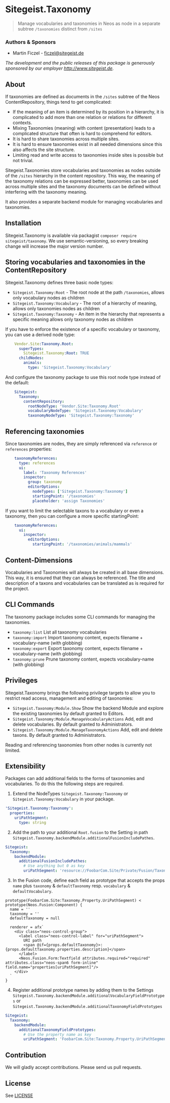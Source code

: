 # Sitegeist.Taxonomy

> Manage vocabularies and taxonomies in Neos as node in a separate subtree `/taxonomies` distinct from `/sites`

### Authors & Sponsors

* Martin Ficzel - ficzel@sitegeist.de

*The development and the public releases of this package is generously sponsored by our employer http://www.sitegeist.de.*

## About

If taxonomies are defined as documents in the `/sites` subtree of the Neos ContentRepository, things tend to get
complicated:

 - If the meaning of an item is determined by its position in a hierarchy, it is complicated to add more than one
   relation or relations for different contexts.
 - Mixing Taxonomies (meaning) with content (presentation) leads to a complicated structure that often is hard to
   comprehend for editors.
 - It is hard to share taxonomies across multiple sites.
 - It is hard to ensure taxonomies exist in all needed dimensions since this also affects the site structure.
 - Limiting read and write access to taxonomies inside sites is possible but not trivial.

Sitegeist.Taxonomies store vocabularies and taxonomies as nodes outside of the `/sites` hierarchy in the content
repository. This way, the meaning of the taxonomy relations can be expressed better, taxonomies can be used across
multiple sites and the taxonomy documents can be defined without interfering with the taxonomy meaning.

It also provides a separate backend module for managing vocabularies and taxonomies.

## Installation

Sitegeist.Taxonomy is available via packagist `composer require sitegeist/taxonomy`.
We use semantic-versioning, so every breaking change will increase the major version number.

## Storing vocabularies and taxonomies in the ContentRepository

Sitegeist.Taxonomy defines three basic node types:

- `Sitegeist.Taxonomy:Root` - The root node at the path `/taxonomies`, allows only vocabulary nodes as children
- `Sitegeist.Taxonomy:Vocabulary` - The root of a hierarchy of meaning, allows only taxonomies nodes as children   
- `Sitegeist.Taxonomy:Taxonomy` - An item in the hierarchy that represents a specific meaning allows only taxonomy
  nodes as children

If you have to enforce the existence of a specific vocabulary or taxonomy, you can use a derived node type:

```YAML
    Vendor.Site:Taxonomy.Root:
      superTypes:
        Sitegeist.Taxonomy:Root: TRUE
      childNodes:
        animals:
          type: 'Sitegeist.Taxonomy:Vocabulary'
```

And configure the taxonomy package to use this root node type instead of the default:

```YAML
    Sitegeist:
      Taxonomy:
        contentRepository:
          rootNodeType: 'Vendor.Site:Taxonomy.Root'
          vocabularyNodeType: 'Sitegeist.Taxonomy:Vocabulary'
          taxonomyNodeType: 'Sitegeist.Taxonomy:Taxonomy'
```

## Referencing taxonomies

Since taxonomies are nodes, they are simply referenced via `reference` or `references` properties:

```YAML
    taxonomyReferences:
      type: references
      ui:
        label: 'Taxonomy References'
        inspector:
          group: taxonomy
          editorOptions:
            nodeTypes: ['Sitegeist.Taxonomy:Taxonomy']
            startingPoint: '/taxonomies'
            placeholder: 'assign Taxonomies'
```

If you want to limit the selectable taxons to a vocabulary or even a taxonomy, then you can configure a more specific
startingPoint:

```YAML
    taxonomyReferences:
      ui:
        inspector:
          editorOptions:
            startingPoint: '/taxonomies/animals/mammals'
```

## Content-Dimensions

Vocabularies and Taxonomies will always be created in all base dimensions. This way, it is ensured that they can
always be referenced. The title and description of a taxons and vocabularies can be translated as is required for
the project.

## CLI Commands

The taxonomy package includes some CLI commands for managing the taxonomies.

- `taxonomy:list` List all taxonomy vocabularies
- `taxonomy:import` Import taxonomy content, expects filename + vocabulary-name (with globbing)
- `taxonomy:export` Export taxonomy content, expects filename + vocabulary-name (with globbing)
- `taxonomy:prune` Prune taxonomy content, expects vocabulary-name (with globbing)

## Privileges

Sitegeist.Taxonomy brings the following privilege targets to allow you to restrict read access, management and editing
of taxonomies:

- `Sitegeist.Taxonomy:Module.Show` Show the backend Module and explore the existing taxonomies by default granted to Editors.
- `Sitegeist.Taxonomy:Module.ManageVocabularyActions` Add, edit and delete vocabularies. By default granted to Administrators.
- `Sitegeist.Taxonomy:Module.ManageTaxonomyActions` Add, edit and delete taxons. By default granted to Administrators.

Reading and referencing taxonomies from other nodes is currently not limited.

## Extensibility

Packages can add additional fields to the forms of taxonomies and vocabularies. To do this 
the following steps are required.

1. Extend the NodeTypes `Sitegeist.Taxonomy:Taxonomy` or `Sitegeist.Taxonomy:Vocabulary` in your package.

```yaml
'Sitegeist.Taxonomy:Taxonomy':
  properties:
    uriPathSegment:
      type: string
```

2. Add the path to your additional `Root.fusion` to the Setting in path `Sitegeist.Taxonomy.backendModule.additionalFusionIncludePathes`.

```yaml
Sitegeist:
  Taxonomy:
    backendModule:
      additionalFusionIncludePathes:
        # Use anything but 0 as key
        uriPathSegment: 'resource://FoobarCom.Site/Private/Fusion/Taxonomy/Property/UriPathSegment.fusion'
```

3. In the Fusion code, define each field as prototype that accepts the props `name` plus `taxonomy` & `defaultTaxonomy` resp. `vocabulary` & `defaultVocabulary`.

```
prototype(FoobarCom.Site:Taxonomy.Property.UriPathSegment) < prototype(Neos.Fusion:Component) {
  name = ''
  taxonomy = ''
  defaultTaxonomy = null

  renderer = afx`
    <div class="neos-control-group">
      <label class="neos-control-label" for="uriPathSegment">
        URI path
        <span @if={props.defaultTaxonomy}>: {props.defaultTaxonomy.properties.description}</span>
      </label>
      <Neos.Fusion.Form:Textfield attributes.required="required" attributes.class="neos-span6 form-inline" field.name="properties[uriPathSegment]"/>
    </div>
  `
}
```

4. Register additional prototype names by adding them to the Settings `Sitegeist.Taxonomy.backendModule.additionalVocabularyFieldPrototypes` or
   `Sitegeist.Taxonomy.backendModule.additionalTaxonomyFieldPrototypes`

```yaml
Sitegeist:
  Taxonomy:
    backendModule:
      additionalTaxonomyFieldPrototypes:
        # Use the property name as key
        uriPathSegment: 'FoobarCom.Site:Taxonomy.Property.UriPathSegment'
```

## Contribution

We will gladly accept contributions. Please send us pull requests.

## License

See [LICENSE](./LICENSE)
